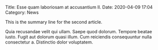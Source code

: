 Title: Esse quam laboriosam at accusantium II.
Date: 2020-04-09 17:04
Category: News

This is the summary line for the second article.
<!-- PELICAN_END_SUMMARY -->
Quia recusandae velit qui ullam. Saepe quod dolorum. Tempore beatae iusto. Fugit aut dolorum quasi illum.
Cum reiciendis consequuntur nulla consectetur a. Distinctio dolor voluptatem.


